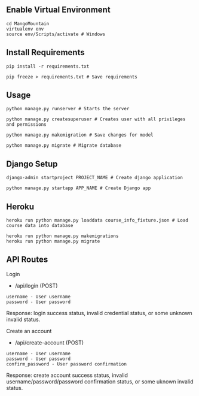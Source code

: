 ## Enable Virtual Environment
```
cd MangoMountain
virtualenv env
source env/Scripts/activate # Windows
```

## Install Requirements
```
pip install -r requirements.txt
```
```
pip freeze > requirements.txt # Save requirements
```

## Usage
```
python manage.py runserver # Starts the server
```
```
python manage.py createsuperuser # Creates user with all privileges and permissions
```
```
python manage.py makemigration # Save changes for model
```
```
python manage.py migrate # Migrate database
```

## Django Setup
```
django-admin startproject PROJECT_NAME # Create django application
```
```
python manage.py startapp APP_NAME # Create Django app
```

## Heroku 
```
heroku run python manage.py loaddata course_info_fixture.json # Load course data into database
```
```
heroku run python manage.py makemigrations
heroku run python manage.py migrate
```

## API Routes
Login
- /api/login (POST)
```
username - User username
password - User password
```
Response: login success status, invalid credential status, or some unknown invalid status.

Create an account
- /api/create-account (POST)
```
username - User username
password - User password
confirm_password - User password confirmation
```
Response: create account success status, invalid username/password/password confirmation status, or some uknown invalid status.
